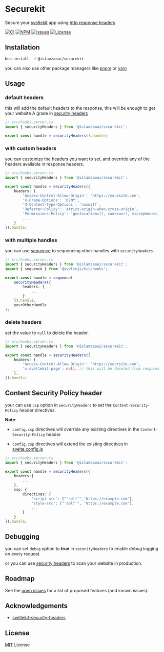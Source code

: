 # Securekit

Secure your [sveltekit](https://kit.svelte.dev/) app using [http response headers](https://cheatsheetseries.owasp.org/cheatsheets/HTTP_Headers_Cheat_Sheet.html)

[![CI](https://github.com/IslamZaoui/securekit/actions/workflows/lint.yaml/badge.svg)](https://github.com/IslamZaoui/securekit/actions/workflows/lint.yaml)
[![NPM](https://img.shields.io/npm/v/%40islamzaoui%2Fsecurekit)](https://www.npmjs.com/package/@islamzaoui/securekit)
[![Issues](https://img.shields.io/github/issues/IslamZaoui/securekit)](https://github.com/IslamZaoui/securekit/issues)
[![License](https://img.shields.io/github/license/IslamZaoui/securekit)](https://github.com/IslamZaoui/securekit/blob/main/LICENSE)

## Installation

```bash
bun install -d @islamzaoui/securekit
```

you can also use other package managers like [pnpm](https://pnpm.io/) or [yarn](https://yarnpkg.com/)

## Usage

### default headers

this will add the default headers to the response, this will be enough to get your website A grade in [security headers](https://securityheaders.com/)

```ts
// src/hooks.server.ts
import { securityHeaders } from '@islamzaoui/securekit';

export const handle = securityHeaders().handle;
```

### with custom headers

you can customize the headers you want to set, and override any of the headers available in response headers.

```ts
// src/hooks.server.ts
import { securityHeaders } from '@islamzaoui/securekit';

export const handle = securityHeaders({
    headers: {
        'Access-Control-Allow-Origin': 'https://yoursite.com',
        'X-Frame-Options': 'DENY',
        'X-Content-Type-Options': 'nosniff',
        'Referrer-Policy': 'strict-origin-when-cross-origin',
        'Permissions-Policy': 'geolocation=(), camera=(), microphone=()',
        ....
    }
}).handle;
```

### with multiple handles

you can use [sequence](https://kit.svelte.dev/docs/modules#sveltejs-kit-hooks) to sequencing other handles with `securityHeaders`.

```ts
// src/hooks.server.ts
import { securityHeaders } from '@islamzaoui/securekit';
import { sequence } from '@sveltejs/kit/hooks';

export const handle = sequence(
    securityHeaders({
        headers: {
            ...
        }
    }).handle,
    yourOtherHandle
);
```

### delete headers

set the value to `null` to delete the header.

```ts
// src/hooks.server.ts
import { securityHeaders } from '@islamzaoui/securekit';

export const handle = securityHeaders({
    headers: {
        'Access-Control-Allow-Origin': 'https://yoursite.com',
        'x-sveltekit-page': null, // this will be deleted from response haeders
    },
}).handle;
```

## Content Security Policy header

your can use `csp` option in `securityHeaders` to set the `Content-Security-Policy` header directives.

**Note**:

-   `config.csp` directives will override any existing directives in the `Content-Security-Policy` header.

-   `config.csp` directives will extend the existing directives in [svelte.config.js](https://kit.svelte.dev/docs/configuration#csp)

```ts
// src/hooks.server.ts
import { securityHeaders } from '@islamzaoui/securekit';

export const handle = securityHeaders({
    headers:{
        ...
    },
    csp: {
        directives: {
            'script-src': ["'self'",'https://example.com'],
            'style-src': ["'self'", 'https://example.com'],
            ...
        }
    }
}).handle;
```

## Debugging

you can set `debug` option to **true** in `securityHeaders` to enable debug logging on every request.

or you can use [security headers](https://securityheaders.com/) to scan your website in production.

## Roadmap

See the [open issues](https://github.com/islamzaoui/securekit/issues) for a list of proposed features (and known issues).

## Acknowledgements

-   [sveltekit-security-headers](https://github.com/kevinobee/sveltekit-security-headers)

## License

[MIT](https://github.com/IslamZaoui/securekit/blob/main/LICENSE) License
